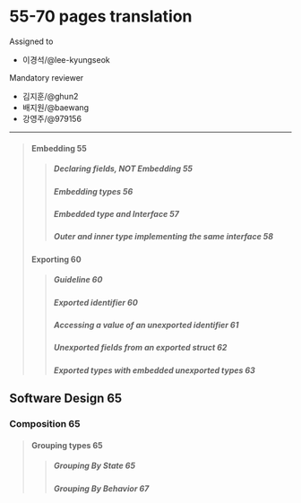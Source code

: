# 55-70 pages translation

Assigned to

- 이경석/@lee-kyungseok

Mandatory reviewer

- 김지훈/@ghun2
- 배지원/@baewang
- 강영주/@979156

---

> #### Embedding 55
>
> > ##### Declaring fields, NOT Embedding 55
> >
> > ##### Embedding types 56
> >
> > ##### Embedded type and Interface 57
> >
> > ##### Outer and inner type implementing the same interface 58
>
> #### Exporting 60
>
> > ##### Guideline 60
> >
> > ##### Exported identifier 60
> >
> > ##### Accessing a value of an unexported identifier 61
> >
> > ##### Unexported fields from an exported struct 62
> >
> > ##### Exported types with embedded unexported types 63

## Software Design 65

### Composition 65

> #### Grouping types 65
>
> > ##### Grouping By State 65
> >
> > ##### Grouping By Behavior 67
